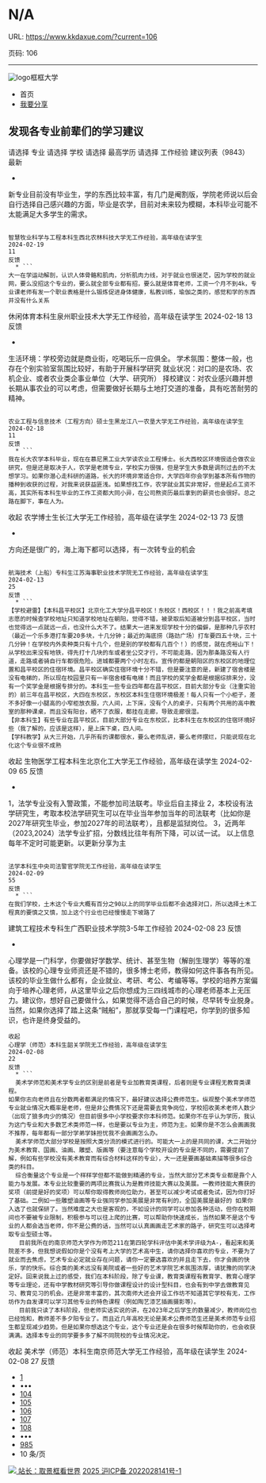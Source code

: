 # N/A

URL: https://www.kkdaxue.com/?current=106

页码: 106

---

![logo](https://www.kkdaxue.com/?current=106)框框大学
  * 首页
  * [我要分享](https://www.kkdaxue.com/post/add)


## 发现各专业前辈们的学习建议
请选择
专业
请选择
学校
请选择
最高学历
请选择
工作经验
建议列表（9843）
最新
  * ```
新专业目前没有毕业生，学的东西比较丰富，有几门是阉割版，学院老师说以后会自行选择自己感兴趣的方面，毕业是农学，目前对未来较为模糊，本科毕业可能不太能满足大多学生的需求。
```

智慧牧业科学与工程本科生西北农林科技大学无工作经验，高年级在读学生
2024-02-19
11
反馈
  * ```
大一在学运动解剖，认识人体骨骼和肌肉，分析肌肉力线，对于就业也很迷茫，因为学校的就业网，要么没招这个专业的，要么就全部专业都有招，要么就是体育老师，工资一个月不到4k，专业课老师有发一个职业表格是什么锻炼促进身体健康，私教训练，瑜伽之类的，感觉和学的东西并没有什么关系
```

休闲体育本科生泉州职业技术大学无工作经验，高年级在读学生
2024-02-18
13
反馈
  * ```
生活环境：学校旁边就是商业街，吃喝玩乐一应俱全。
学术氛围：整体一般，也存在个别实验室氛围比较好，有助于开展科学研究
就业状况：对口的是农场、农机企业、或者农业类企事业单位（大学、研究所）
择校建议：对农业感兴趣并想长期从事农业的可以考虑，但需要做好长期与土地打交道的准备，具有吃苦耐劳的精神。
```

农业工程与信息技术（工程方向）硕士生黑龙江八一农垦大学无工作经验，高年级在读学生
2024-02-18
11
反馈
  * ```
我在长大农学本科毕业，现在在慕尼黑工业大学读农业工程博士。长大西校区环境很适合做农业研究，但是还是取决于人，农学是老牌专业，学校实力很强，但是学生大多数是调剂过去的不太想学习。如果你潜心走科研的道路，长大的环境非常适合你，大学四年你会学到基本所有作物的播种到收获的过程，对我来说获益匪浅。如果想找工作，农学就业其实非常好，但是起点工资不高，其实所有本科生毕业的工作工资都大同小异，在公司熬资历最后拿到的薪资也会很好。总之路在脚下，事在人为。
```
收起
农学博士生长江大学无工作经验，高年级在读学生
2024-02-13
73
反馈
  * ```
方向还是很广的，海上海下都可以选择，有一次转专业的机会
```

航海技术（上船）专科生江苏海事职业技术学院无工作经验，高年级在读学生
2024-02-13
25
反馈
  * ```
【学校避雷】【本科昌平校区】北京化工大学分昌平校区！东校区！西校区！！！我之前高考填志愿的时候查学校地址只知道学校地址在朝阳，觉得不错，被录取后知道被分到昌平校区，当时也觉得远一点就远一点，也没什么大不了。结果大一进来发现学校十分的偏僻，是那种几乎农村（最近一个乐多港打车要20多块，十几分钟；最近的海底捞（路劲广场）打车要四五十块，三十几分钟！在学校内外卖种类只有十几个，但是别的学校都有几百个！）的感觉，就在虎裕山下！从学校出来没有地铁，得先打十几块的车或者坐公交才行，不可能走路，因为那条路没有人行道，走路或者骑自行车都很危险。进城都要两个小时左右。宣传的都是朝阳区的东校区的地理位置和昌平校区的住宿环境。昌平校区确实住宿环境十分不错，但是要注意的是，新建了宿舍楼是没有电梯的，所以现在校园里只有一半宿舍楼有电梯！而且学校的奖学金都是根据综排来分，没有一个奖学金是根据专排分的。本科生一些专业四年都在昌平校区，目前大部分专业（注重实验的）前三年在昌平校区，大四在东校区，东校区本科生住宿环境极差！每人只有一个小柜子，差不多好像一小腿高的小窄柜放衣服，六人间，上下床，没有个人的桌子，只有两个共用的高中教室的那种课桌，而且没有阳台，晒不了衣服，都挂在走廊，导致走廊很湿。
【非本科生】有些专业在昌平校区，目前大部分专业在东校区，比本科生在东校区的住宿环境好些（我了解的，应该是这样），是上床下桌，四人间。
【学科教学】从大三开始，几乎所有的课都很水，要么老师乱讲，要么老师摆烂，只能说现在北化这个专业很不成熟
```
收起
生物医学工程本科生北京化工大学无工作经验，高年级在读学生
2024-02-09
65
反馈
  * ```
1，法学专业没有入警政策，不能参加司法联考。毕业后自主择业
2，本校设有法学研究生，考取本校法学研究生可以在毕业当年参加当年的司法联考（比如你是2027年研究生毕业，参加2027年的司法联考），且都是监狱岗位。
3，近两年（2023,2024）法学专业扩招，分数线比往年有所下降，可以试一试。
以上信息每年不定时可能更新。以更新分享为主
```

法学本科生中央司法警官学院无工作经验，高年级在读学生
2024-02-09
55
反馈
  * ```
在我们学校，土木这个专业大概有百分之90以上的同学毕业后都不会选择对口，所以选择土木工程真的要慎之又慎，加上这个行业也已经慢慢走下坡路了
```

建筑工程技术专科生广西职业技术学院3-5年工作经验
2024-02-08
23
反馈
  * ```
心理学是一门科学，你要做好学数学、统计、甚至生物（解剖生理学）等等的准备。该校的心理专业师资还是不错的，很多博士老师，教得如何这件事各有所见。该校的毕业生做什么都有，企业就业、考研、考公、考编等等。学校的培养方案偏向于培养心理老师，从这里毕业之后你想成为三四线城市的心理老师基本上无压力。建议你，想好自己要做什么，如果觉得不适合自己的时候，尽早转专业脱身。当然，如果你选择了踏上这条“贼船”，那就享受每一门课程吧，你学到的很多知识，也许是终身受益的。
```
收起
心理学（师范）本科生韶关学院无工作经验，高年级在读学生
2024-02-08
22
反馈
  * ```
  美术学师范和美术学专业的区别是前者是专业加教育类课程，后者则是专业课程无教育类课程。
如果你志向老师且在分数两者都满足的情况下，最好建议选择公费师范生。纵观整个美术学师范专业就业情况大概率是老师，但是非公费情况下还是需要去竞争岗位，学校招收美术老师人数少（出现了狼多肉少的情况）但目前很多中小学校要求你本科师范。如果你不在乎认为学历，我认为这门专业和大多数艺术类师范一样，也是要以专业为主，师范为主。如果你是不怎么会画画我不推荐，每年都有一部分学弟学妹担忧我不会画画怎么办。
  美术学师范大部分学校是按照大类分流的模式进行的。可能大一上的是共同的课，大二开始分为美术教育、国画、油画、雕塑、版画等（要注意每个学校开设的专业是不同的，需要提前了解，例如有些学校没有美术教育而有综合材料这样的专业），大一还是要画基础素描等很多综合类的科目。
  综合衡量这个专业是一个样样学但都不能做到精通的专业，当然大部分艺术类专业都是靠个人能力与发展。本专业比较重要的两项比赛我认为是教师技能大赛以及美展。一教师技能大赛获的奖项（前提是好的奖项）可以帮你取得教师岗位助力，甚至可以减少考试或者免试，因为你打好了基础。二例如一些雕塑油画等专业强同学参加美展是非常有利的，全国美展是最好的 如果你入选了也就保研了。当然难度之大也是客观的，不如设计的同学可以参加各种活动，但你在校期间也不要被专业限制，积极参与可以往上爬的比赛，可以帮助你快速成长，当然如果不是这个专业的人都会选当老师，你不是公费的话，当然可以认真画画走艺术家的路子，研究生可以选择考取专业型硕士等。
   目前我所在的南京师范大学作为师范211在第四轮学科评估中美术学评级为A-，看起来和美院差不多，但我想说假如你是个没有考上大学的艺术高中生，请你选择你喜欢的专业，不要为了就业而去焦虑，艺术专业必定就业存在问题，请你一定要选喜欢的并且走下去，你才会画的快乐，学的快乐。综合类的美术远没有美院或者一些好的艺术学院艺术氛围浓厚，请犹豫的同学决定好。回来说我上过的感受，我们在本科阶段，除了专业课，教育类课程有教育学、教育心理学等专业理论，还有中学教材研究等引导你做课程设计的设计型科目，也会有到中学去做教育见习、教育见习的机会。还是非常丰富的，其次南师大还会开设工作坊不知道其它学校有无，工作坊作为自发课可以学习其他专业的特色课程（例如陶艺漆艺插画摄影等）。
   目前我只读了本科阶段，但老师实话实说的讲，在2023年之后学生的数量减少，教师岗位也已经饱和，教师差不多夕阳专业了。而且近几年高校无论是美术公费师范生还是美术师范专业招生都呈现减少趋势。但是如果你想选这个专业，这个专业还是会在很多时候帮助你的，也会收获满满。选择本专业的同学要多多了解不同院校的专业情况决定。
```
收起
美术学（师范）本科生南京师范大学无工作经验，高年级在读学生
2024-02-08
27
反馈


  * [1](https://www.kkdaxue.com/?current=1)
  * •••
  * [104](https://www.kkdaxue.com/?current=104)
  * [105](https://www.kkdaxue.com/?current=105)
  * [106](https://www.kkdaxue.com/?current=106)
  * [107](https://www.kkdaxue.com/?current=107)
  * [108](https://www.kkdaxue.com/?current=108)
  * •••
  * [985](https://www.kkdaxue.com/?current=985)
  * 10 条/页


[![](https://www.kkdaxue.com/?current=106) 站长：取景框看世界](https://space.bilibili.com/40427625 "1")[](https://space.bilibili.com/12890453 "2")[](https://www.laoyujianli.com "resume")
[2025 沪ICP备 2022028141号-1](https://beian.miit.gov.cn/)
